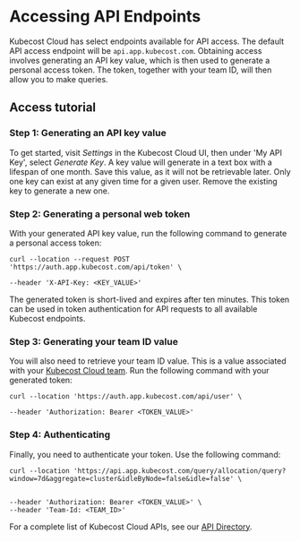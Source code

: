 # Accessing API Endpoints

Kubecost Cloud has select endpoints available for API access. The default API access endpoint will be `api.app.kubecost.com`. Obtaining access involves generating an API key value, which is then used to generate a personal access token. The token, together with your team ID, will then allow you to make queries.


## Access tutorial

### Step 1: Generating an API key value

To get started, visit *Settings* in the Kubecost Cloud UI, then under 'My API Key', select *Generate Key*. A key value will generate in a text box with a lifespan of one month. Save this value, as it will not be retrievable later. Only one key can exist at any given time for a given user. Remove the existing key to generate a new one. 


### Step 2: Generating a personal web token

With your generated API key value, run the following command to generate a personal access token:

```
curl --location --request POST 'https://auth.app.kubecost.com/api/token' \

--header 'X-API-Key: <KEY_VALUE>'
```

The generated token is short-lived and expires after ten minutes. This token can be used in token authentication for API requests to all available Kubecost endpoints.

### Step 3: Generating your team ID value

You will also need to retrieve your team ID value. This is a value associated with your [Kubecost Cloud team](/installation-and-onboarding.md#managing-teams). Run the following command with your generated token:

```
curl --location 'https://auth.app.kubecost.com/api/user' \

--header 'Authorization: Bearer <TOKEN_VALUE>'
```

### Step 4: Authenticating

Finally, you need to authenticate your token. Use the following command:

```
curl --location 'https://api.app.kubecost.com/query/allocation/query?window=7d&aggregate=cluster&idleByNode=false&idle=false' \


--header 'Authorization: Bearer <TOKEN_VALUE>' \
--header 'Team-Id: <TEAM_ID>'
```

For a complete list of Kubecost Cloud APIs, see our [API Directory](/apis/api-directory/api-directory.md).

